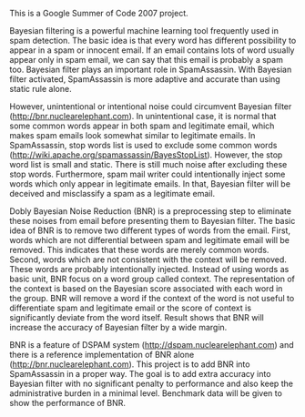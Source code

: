 This is a Google Summer of Code 2007 project.

Bayesian filtering is a powerful machine learning tool frequently used in spam detection. The basic idea is that every word has different possibility to appear in a spam or innocent email. If an email contains lots of word usually appear only in spam email, we can say that this email is probably a spam too. Bayesian filter plays an important role in SpamAssassin. With Bayesian filter activated, SpamAssassin is more adaptive and accurate than using static rule alone.

However, unintentional or intentional noise could circumvent Bayesian filter (http://bnr.nuclearelephant.com). In unintentional case, it is normal that some common words appear in both spam and legitimate email, which makes spam emails look somewhat similar to legitimate emails. In SpamAssassin, stop words list is used to exclude some common words (http://wiki.apache.org/spamassassin/BayesStopList). However, the stop word list is small and static. There is still much noise after excluding these stop words. Furthermore, spam mail writer could intentionally inject some words which only appear in legitimate emails. In that, Bayesian filter will be deceived and misclassify a spam as a legitimate email.

Dobly Bayesian Noise Reduction (BNR) is a preprocessing step to eliminate these noises from email before presenting them to Bayesian filter. The basic idea of BNR is to remove two different types of words from the email. First, words which are not differential between spam and legitimate email will be removed. This indicates that these words are merely common words. Second, words which are not consistent with the context will be removed. These words are probably intentionally injected. Instead of using words as basic unit, BNR focus on a word group called context. The representation of the context is based on the Bayesian score associated with each word in the group. BNR will remove a word if the context of the word is not useful to differentiate spam and legitimate email or the score of context is significantly deviate from the word itself. Result shows that BNR will increase the accuracy of Bayesian filter by a wide margin.

BNR is a feature of DSPAM system (http://dspam.nuclearelephant.com) and there is a reference implementation of BNR alone (http://bnr.nuclearelephant.com). This project is to add BNR into SpamAssassin in a proper way. The goal is to add extra accuracy into Bayesian filter with no significant penalty to performance and also keep the administrative burden in a minimal level. Benchmark data will be given to show the performance of BNR.